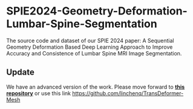 # SPIE2024-Geometry-Deformation-Lumbar-Spine-Segmentation
The source code and dataset of our SPIE 2024 paper: A Sequential Geometry Deformation Based Deep Learning Approach to Improve Accuracy and Consistence of Lumbar Spine MRI Image Segmentation.  

## Update
We have an advanced version of the work. Please move forward to [**this repository**](https://github.com/linchenq/TransDeformer-Mesh) or use this link https://github.com/linchenq/TransDeformer-Mesh
